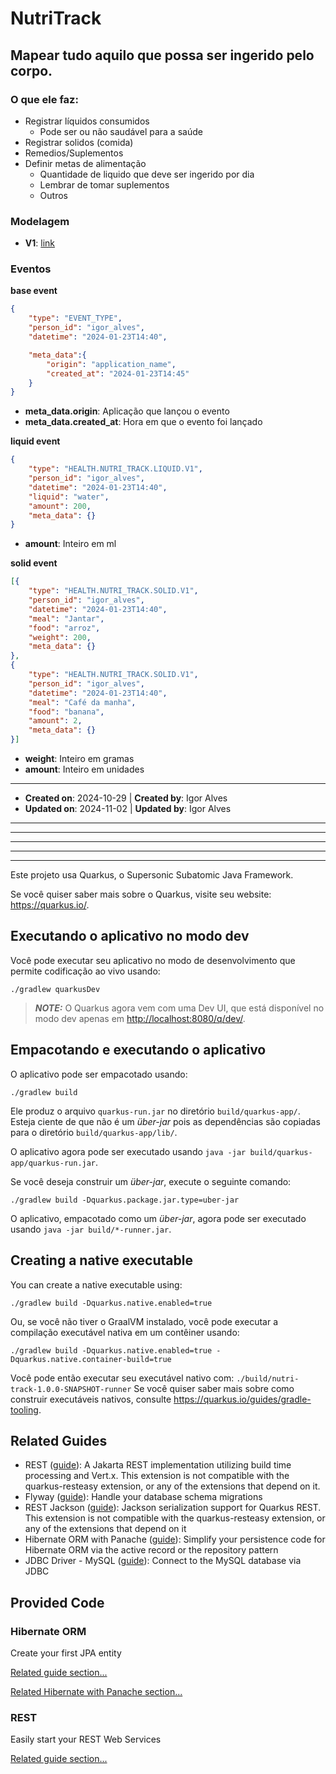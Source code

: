 # NutriTrack

## Mapear tudo aquilo que possa ser ingerido pelo corpo.

### O que ele faz:
- Registrar líquidos consumidos
    - Pode ser ou não saudável para a saúde
- Registrar solidos (comida)
- Remedios/Suplementos
- Definir metas de alimentação
    - Quantidade de liquido que deve ser ingerido por dia
    - Lembrar de tomar suplementos
    - Outros

### Modelagem
- **V1**: [link](https://dbdiagram.io/d/NutriTrack-v1-6722ad3b2c337ee119f19e44)

### Eventos

__base event__
```json
{
    "type": "EVENT_TYPE",
    "person_id": "igor_alves",
    "datetime": "2024-01-23T14:40",

    "meta_data":{
        "origin": "application_name",
        "created_at": "2024-01-23T14:45"
    }
}
```
- **meta_data.origin**: Aplicação que lançou o evento
- **meta_data.created_at**: Hora em que o evento foi lançado

__liquid event__
```json
{
    "type": "HEALTH.NUTRI_TRACK.LIQUID.V1",
    "person_id": "igor_alves",
    "datetime": "2024-01-23T14:40",
    "liquid": "water",
    "amount": 200,
    "meta_data": {}
}
```
- **amount**: Inteiro em ml

__solid event__
```json
[{
    "type": "HEALTH.NUTRI_TRACK.SOLID.V1",
    "person_id": "igor_alves",
    "datetime": "2024-01-23T14:40",
    "meal": "Jantar",
    "food": "arroz",
    "weight": 200,
    "meta_data": {}
},
{
    "type": "HEALTH.NUTRI_TRACK.SOLID.V1",
    "person_id": "igor_alves",
    "datetime": "2024-01-23T14:40",
    "meal": "Café da manha",
    "food": "banana",
    "amount": 2,
    "meta_data": {}
}]
```
- **weight**: Inteiro em gramas
- **amount**: Inteiro em unidades

-----
- **Created on**: 2024-10-29 | **Created by**: Igor Alves
- **Updated on**: 2024-11-02 | **Updated by**: Igor Alves



-----
-----
-----
-----
-----

Este projeto usa Quarkus, o Supersonic Subatomic Java Framework.

Se você quiser saber mais sobre o Quarkus, visite seu website: <https://quarkus.io/>.

## Executando o aplicativo no modo dev

Você pode executar seu aplicativo no modo de desenvolvimento que permite codificação ao vivo usando:

```shell script
./gradlew quarkusDev
```

> **_NOTE:_**  O Quarkus agora vem com uma Dev UI, que está disponível no modo dev apenas em <http://localhost:8080/q/dev/>.

## Empacotando e executando o aplicativo

O aplicativo pode ser empacotado usando:

```shell script
./gradlew build
```

Ele produz o arquivo `quarkus-run.jar` no diretório `build/quarkus-app/`.
Esteja ciente de que não é um _über-jar_ pois as dependências são copiadas para o diretório `build/quarkus-app/lib/`.

O aplicativo agora pode ser executado usando `java -jar build/quarkus-app/quarkus-run.jar`.

Se você deseja construir um _über-jar_, execute o seguinte comando:
```shell script
./gradlew build -Dquarkus.package.jar.type=uber-jar
```

O aplicativo, empacotado como um _über-jar_, agora pode ser executado usando `java -jar build/*-runner.jar`.

## Creating a native executable

You can create a native executable using:

```shell script
./gradlew build -Dquarkus.native.enabled=true
```

Ou, se você não tiver o GraalVM instalado, você pode executar a compilação executável nativa em um contêiner usando:

```shell script
./gradlew build -Dquarkus.native.enabled=true -Dquarkus.native.container-build=true
```

Você pode então executar seu executável nativo com: `./build/nutri-track-1.0.0-SNAPSHOT-runner`
Se você quiser saber mais sobre como construir executáveis nativos, consulte <https://quarkus.io/guides/gradle-tooling>.

## Related Guides

- REST ([guide](https://quarkus.io/guides/rest)): A Jakarta REST implementation utilizing build time processing and Vert.x. This extension is not compatible with the quarkus-resteasy extension, or any of the extensions that depend on it.
- Flyway ([guide](https://quarkus.io/guides/flyway)): Handle your database schema migrations
- REST Jackson ([guide](https://quarkus.io/guides/rest#json-serialisation)): Jackson serialization support for Quarkus REST. This extension is not compatible with the quarkus-resteasy extension, or any of the extensions that depend on it
- Hibernate ORM with Panache ([guide](https://quarkus.io/guides/hibernate-orm-panache)): Simplify your persistence code for Hibernate ORM via the active record or the repository pattern
- JDBC Driver - MySQL ([guide](https://quarkus.io/guides/datasource)): Connect to the MySQL database via JDBC

## Provided Code

### Hibernate ORM

Create your first JPA entity

[Related guide section...](https://quarkus.io/guides/hibernate-orm)

[Related Hibernate with Panache section...](https://quarkus.io/guides/hibernate-orm-panache)


### REST

Easily start your REST Web Services

[Related guide section...](https://quarkus.io/guides/getting-started-reactive#reactive-jax-rs-resources)
